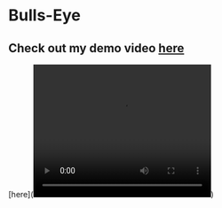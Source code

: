 # Bulls-Eye

## Check out my demo video [here](/video/Bull's-Eye.mov)

[here](<video width="320" height="240" controls>
  <source src="video/Bull's-Eye.mov" type="video/mp4">
</video>)
